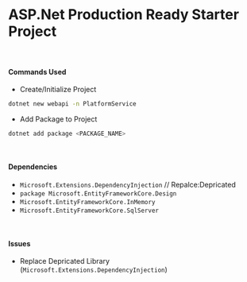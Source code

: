 # ASP.Net Production Ready Starter Project

</br>

#### Commands Used

- Create/Initialize Project

```sh
dotnet new webapi -n PlatformService
```

- Add Package to Project

```sh
dotnet add package <PACKAGE_NAME>
```

</br>

#### Dependencies

- `Microsoft.Extensions.DependencyInjection` // Repalce:Depricated
- `package Microsoft.EntityFrameworkCore.Design`
- `Microsoft.EntityFrameworkCore.InMemory`
- `Microsoft.EntityFrameworkCore.SqlServer`

</br>

#### Issues

- Replace Depricated Library (`Microsoft.Extensions.DependencyInjection`)
